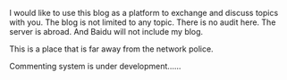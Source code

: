 I would like to use this blog as a platform to exchange and discuss topics with you. The blog is not limited to any topic. There is no audit here. The server is abroad. And Baidu will not include my blog.

This is a place that is far away from the network police.

Commenting system is under development......
